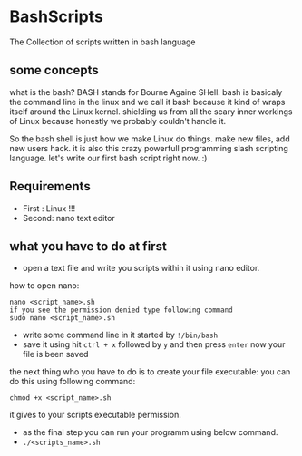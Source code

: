 # BashScripts
The Collection of scripts written in bash language

## some concepts 
what is the bash? BASH stands for Bourne Againe SHell. bash is basicaly the command line in the linux 
and we call it bash because it kind of wraps itself around the Linux kernel. shielding us from all the scary inner workings of Linux because honestly we probably couldn't handle it. 

So the bash shell is just how we make Linux do things. make new files, add new users hack.
it is also this crazy powerfull programming slash scripting language. let's write our first bash script right now. :)

## Requirements 
  * First : Linux !!!
  * Second: nano text editor

## what you have to do at first 

 * open a text file and write you scripts within it using nano editor. 

how to open nano: 
```
nano <script_name>.sh
if you see the permission denied type following command 
sudo nano <script_name>.sh
```

 * write some command line in it started by `!/bin/bash`
 * save it using hit `ctrl + x` followed by `y` and then press `enter`
now your file is been saved

the next thing who you have to do is to create your file executable: 
you can do this using following command: 
```
chmod +x <script_name>.sh 
```
it gives to your scripts executable permission.

 * as the final step you can run your programm using below command. 
 * `./<scripts_name>.sh`
